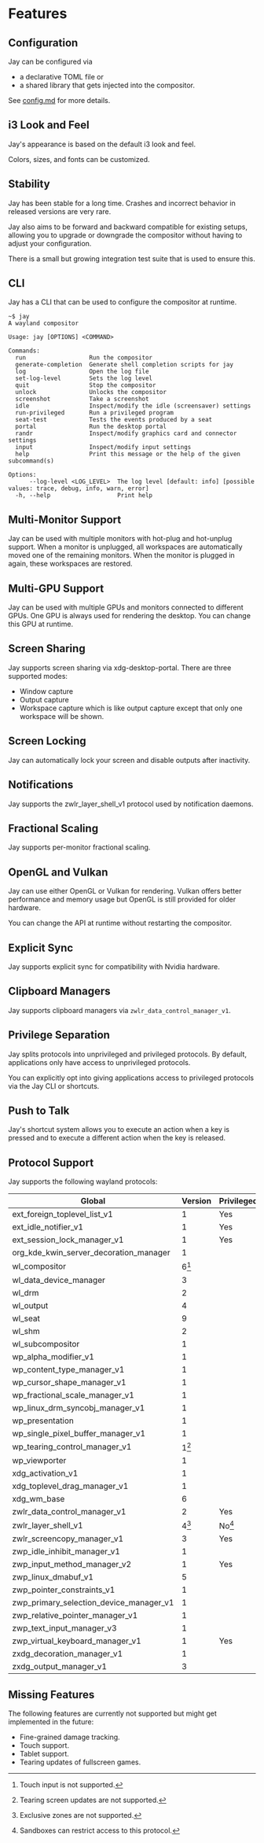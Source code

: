 # Features

## Configuration

Jay can be configured via

- a declarative TOML file or
- a shared library that gets injected into the compositor.

See [config.md](config.md) for more details.

## i3 Look and Feel

Jay's appearance is based on the default i3 look and feel.

Colors, sizes, and fonts can be customized.

## Stability

Jay has been stable for a long time.
Crashes and incorrect behavior in released versions are very rare.

Jay also aims to be forward and backward compatible for existing setups, allowing you to
upgrade or downgrade the compositor without having to adjust your configuration.

There is a small but growing integration test suite that is used to ensure this.

## CLI

Jay has a CLI that can be used to configure the compositor at runtime.

```
~$ jay
A wayland compositor

Usage: jay [OPTIONS] <COMMAND>

Commands:
  run                  Run the compositor
  generate-completion  Generate shell completion scripts for jay
  log                  Open the log file
  set-log-level        Sets the log level
  quit                 Stop the compositor
  unlock               Unlocks the compositor
  screenshot           Take a screenshot
  idle                 Inspect/modify the idle (screensaver) settings
  run-privileged       Run a privileged program
  seat-test            Tests the events produced by a seat
  portal               Run the desktop portal
  randr                Inspect/modify graphics card and connector settings
  input                Inspect/modify input settings
  help                 Print this message or the help of the given subcommand(s)

Options:
      --log-level <LOG_LEVEL>  The log level [default: info] [possible values: trace, debug, info, warn, error]
  -h, --help                   Print help
```

## Multi-Monitor Support

Jay can be used with multiple monitors with hot-plug and hot-unplug support.
When a monitor is unplugged, all workspaces are automatically moved one of the remaining
monitors.
When the monitor is plugged in again, these workspaces are restored.

## Multi-GPU Support

Jay can be used with multiple GPUs and monitors connected to different GPUs.
One GPU is always used for rendering the desktop.
You can change this GPU at runtime.

## Screen Sharing

Jay supports screen sharing via xdg-desktop-portal.
There are three supported modes:

- Window capture
- Output capture
- Workspace capture which is like output capture except that only one workspace will be
  shown.

## Screen Locking

Jay can automatically lock your screen and disable outputs after inactivity.

## Notifications

Jay supports the zwlr_layer_shell_v1 protocol used by notification daemons.

## Fractional Scaling

Jay supports per-monitor fractional scaling.

## OpenGL and Vulkan

Jay can use either OpenGL or Vulkan for rendering.
Vulkan offers better performance and memory usage but OpenGL is still provided for
older hardware.

You can change the API at runtime without restarting the compositor.

## Explicit Sync

Jay supports explicit sync for compatibility with Nvidia hardware.

## Clipboard Managers

Jay supports clipboard managers via `zwlr_data_control_manager_v1`.

## Privilege Separation

Jay splits protocols into unprivileged and privileged protocols.
By default, applications only have access to unprivileged protocols.

You can explicitly opt into giving applications access to privileged protocols via the Jay CLI or shortcuts.

## Push to Talk

Jay's shortcut system allows you to execute an action when a key is pressed and to execute a different action when the key is released.

## Protocol Support

Jay supports the following wayland protocols:

| Global                                  | Version          | Privileged    |
|-----------------------------------------|:-----------------|---------------|
| ext_foreign_toplevel_list_v1            | 1                | Yes           |
| ext_idle_notifier_v1                    | 1                | Yes           |
| ext_session_lock_manager_v1             | 1                | Yes           |
| org_kde_kwin_server_decoration_manager  | 1                |               |
| wl_compositor                           | 6[^no_touch]     |               |
| wl_data_device_manager                  | 3                |               |
| wl_drm                                  | 2                |               |
| wl_output                               | 4                |               |
| wl_seat                                 | 9                |               |
| wl_shm                                  | 2                |               |
| wl_subcompositor                        | 1                |               |
| wp_alpha_modifier_v1                    | 1                |               |
| wp_content_type_manager_v1              | 1                |               |
| wp_cursor_shape_manager_v1              | 1                |               |
| wp_fractional_scale_manager_v1          | 1                |               |
| wp_linux_drm_syncobj_manager_v1         | 1                |               |
| wp_presentation                         | 1                |               |
| wp_single_pixel_buffer_manager_v1       | 1                |               |
| wp_tearing_control_manager_v1           | 1[^no_tearing]   |               |
| wp_viewporter                           | 1                |               |
| xdg_activation_v1                       | 1                |               |
| xdg_toplevel_drag_manager_v1            | 1                |               |
| xdg_wm_base                             | 6                |               |
| zwlr_data_control_manager_v1            | 2                | Yes           |
| zwlr_layer_shell_v1                     | 4[^no_exclusive] | No[^lsaccess] |
| zwlr_screencopy_manager_v1              | 3                | Yes           |
| zwp_idle_inhibit_manager_v1             | 1                |               |
| zwp_input_method_manager_v2             | 1                | Yes           |
| zwp_linux_dmabuf_v1                     | 5                |               |
| zwp_pointer_constraints_v1              | 1                |               |
| zwp_primary_selection_device_manager_v1 | 1                |               |
| zwp_relative_pointer_manager_v1         | 1                |               |
| zwp_text_input_manager_v3               | 1                |               |
| zwp_virtual_keyboard_manager_v1         | 1                | Yes           |
| zxdg_decoration_manager_v1              | 1                |               |
| zxdg_output_manager_v1                  | 3                |               |

[^no_touch]: Touch input is not supported.
[^no_tearing]: Tearing screen updates are not supported.
[^no_exclusive]: Exclusive zones are not supported.
[^lsaccess]: Sandboxes can restrict access to this protocol.

## Missing Features

The following features are currently not supported but might get implemented in the future:

- Fine-grained damage tracking.
- Touch support.
- Tablet support.
- Tearing updates of fullscreen games.
